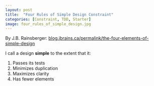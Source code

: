 ```yaml
---
layout: post
title:  "Four Rules of Simple Design Constraint"
categories: [Constraint, TDD, Starter]
image: four_rules_of_simple_design.jpg
---
```


By J.B. Rainsberger: [blog.jbrains.ca/permalink/the-four-elements-of-simple-design](http://blog.jbrains.ca/permalink/the-four-elements-of-simple-design)

I call a design **simple** to the extent that it:

1. Passes its tests
2. Minimizes duplication
3. Maximizes clarity
4. Has fewer elements
